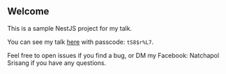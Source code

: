 ## Welcome

This is a sample NestJS project for my talk.

You can see my talk [here](https://chula.zoom.us/rec/share/AHKbS7uX5XA5crRxvdtMDGyWqxFJ746EonUXtwM1P0ylQbD5aPEvs9GTimw4Q5YZ.NfY09x-2Tc_PNAAv) with passcode: `tS8$r%L7`.

Feel free to open issues if you find a bug, or DM my Facebook: Natchapol Srisang if you have any questions.
